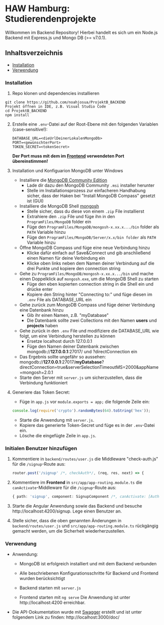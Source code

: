 # HAW Hamburg: Studierendenprojekte 

Willkommen im Backend Repository! 
Hierbei handelt es sich um ein Node.js Backend mit Express.js und Mongo DB (>= v7.0.1). 

## Inhaltsverzeichnis
- [Installation](#installation)
- [Verwendung](#verwendung)

### Installation
1. Repo klonen und dependencies installieren
``` 
git clone https://github.com/noahjosua/ProjektB_BACKEND
Projekt öffnen in IDE, z.B. Visual Studio Code 
cd ProjektB_BACKEND
npm install
```
2. Erstelle eine `.env`-Datei auf der Root-Ebene mit den folgenden Variablen (case-sensitive!):
    ```
    DATABASE_URL=<dieUrlDeinerLokalenMongoDb> 
    PORT=<gewünschterPort> 
    TOKEN_SECRET=<tokenSecret>
    ```

    **Der Port muss mit dem im [Frontend](https://github.com/noahjosua/ProjektB_FRONTEND) verwendeten Port übereinstimmen!**

3. Installation und Konfiguarion MongoDB unter Windows
    - Installiere die [MongoDB Community Edition](https://www.mongodb.com/docs/manual/tutorial/install-mongodb-on-windows/#std-label-install-mdb-community-windows)
        - Lade dir dazu den MongoDB Community `.msi` installer herunter
        - Stelle im Installationsprozess zur einfacheren Handhabung sicher, dass der Haken bei "Install MongoDB Compass" gesetzt ist (GUI)
    - Installiere die MongoDB Shell [mongosh](https://www.mongodb.com/docs/mongodb-shell/install/) 
        - Stelle sicher, dass du diese von einem `.zip` File installierst
        - Extrahiere den `.zip` File und füge ihn in den `ProgramFiles/MongoDB` folder ein 
        - Füge den `ProgramFiles/MongoDB/mongosh-x.xx.x.../bin` folder als `PATH` Variable hinzu
        - Füge den `ProgramFiles/MongoDB/Server/x.x/bin folder` als `PATH` Variable hinzu
    - Öffne MongoDB Compass und füge eine neue Verbindung hinzu
        - Klicke dafür einfach auf Save&Connect und gib anschließend einen Namen für deine Verbindung ein 
        - Klicke oben links neben dem Namen deiner Verbindung  auf die drei Punkte und kopiere den connection string
    - Gehe zu `ProgramFiles/MongoDB/mongosh-x.xx.x.../bin` und mache einen Doppelklick auf `mongosh.exe`, um die MongoDB Shell zu starten
        - Füge den eben kopierten connection string in die Shell ein und drücke enter
        - Kopiere den String hinter "Connecting to:" und füge diesen im `.env` File als DATABASE_URL ein
    - Gehe zurück zum MongoDB Compass und füge deiner Verbindung eine Datenbank hinzu
        - Gib ihr einen Namen, z.B. "myDatabase"
        - Die Datenbank sollte zwei Collections mit den Namen **users** und **projects** haben
    - Gehe zurück in den `.env` File und modifiziere die DATABASE_URL wie folgt, um eine Verbindung herstellen zu können 
        - Ersetze localhost durch 127.0.0.1
        - Füge den Namen deiner Datenbank zwischen mongodb://**127.0.0.1**:27017/ und ?directConnection ein 
    - Das Ergebnis sollte ungefähr so aussehen: mongodb://**127.0.0.1**:27017/**myDatabase**?directConnection=true&serverSelectionTimeoutMS=2000&appName=mongosh+2.0.1
    - Starte den Server mit `server.js` um sicherzustellen, dass die Verbindung funktioniert
4. Generiere das Token Secret:
    - Füge in `app.js` vor `module.exports = app;` die folgende Zeile ein:
     ```javascript
     console.log(require('crypto').randomBytes(64).toString('hex'));
     ```
    - Starte die Anwendung mit `server.js`.
    - Kopiere das generierte Token-Secret und füge es in der `.env`-Datei ein.
    - Lösche die eingefügte Zeile in `app.js`.

### Initialen Benutzer hinzufügen
1. Kommentiere in `backend/routes/user.js` die Middleware "check-auth.js" für die `/signup`-Route aus:

    ```javascript
    router.post('/signup' /*, checkAuth*/, (req, res, next) => {
    ```
2. Kommentiere im **Frontend** in `src/app/app-routing.module.ts` die `canActivate`-Middleware für die `/signup`-Route aus:
    ```typescript
    { path: 'signup', component: SignupComponent /*, canActivate: [AuthGuard, AdminAuthGuard] */}
    ```

3. Starte die Angular Anwendung sowie das Backend und besuche http://localhost:4200/signup. Lege einen Benutzer an.

4. Stelle sicher, dass die oben genannten Änderungen in `backend/routes/user.js` und `src/app/app-routing.module.ts` rückgängig gemacht werden, um die Sicherheit wiederherzustellen.

### Verwendung
- Anwendung: 
    - MongoDB ist erfolgreich installiert und mit dem Backend verbunden 
    - Alle beschriebenen Konfigurationsschritte für Backend und Frontend wurden berücksichtigt 

    - Backend starten mit `server.js`
    - Frontend starten mit `ng serve`
    Die Anwendung ist unter http://localhost:4200 erreichbar. 
- Die API-Dokumentation wurde mit [Swagger](https://swagger-autogen.github.io/docs/) erstellt und ist unter folgendem Link zu finden: http://localhost:3000/doc/

